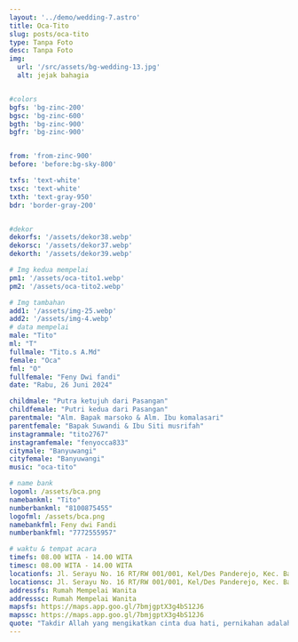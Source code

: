 ```yaml
---
layout: '../demo/wedding-7.astro'
title: Oca-Tito
slug: posts/oca-tito
type: Tanpa Foto
desc: Tanpa Foto
img:
  url: '/src/assets/bg-wedding-13.jpg'
  alt: jejak bahagia


#colors
bgfs: 'bg-zinc-200'
bgsc: 'bg-zinc-600'
bgth: 'bg-zinc-900'
bgfr: 'bg-zinc-900'


from: 'from-zinc-900'
before: 'before:bg-sky-800'

txfs: 'text-white'
txsc: 'text-white'
txth: 'text-gray-950'
bdr: 'border-gray-200'


#dekor
dekorfs: '/assets/dekor38.webp'
dekorsc: '/assets/dekor37.webp'
dekorth: '/assets/dekor39.webp'

# Img kedua mempelai
pm1: '/assets/oca-tito1.webp'
pm2: '/assets/oca-tito2.webp'

# Img tambahan
add1: '/assets/img-25.webp'
add2: '/assets/img-4.webp'
# data mempelai
male: "Tito"
ml: "T"
fullmale: "Tito.s A.Md"
female: "Oca"
fml: "O"
fullfemale: "Feny Dwi fandi"
date: "Rabu, 26 Juni 2024"

childmale: "Putra ketujuh dari Pasangan"
childfemale: "Putri kedua dari Pasangan"
parentmale: "Alm. Bapak marsoko & Alm. Ibu komalasari"
parentfemale: "Bapak Suwandi & Ibu Siti musrifah"
instagrammale: "tito2767"
instagramfemale: "fenyocca833"
citymale: "Banyuwangi"
cityfemale: "Banyuwangi"
music: "oca-tito"

# name bank
logoml: /assets/bca.png
namebankml: "Tito"
numberbankml: "8100875455"
logofml: /assets/bca.png
namebankfml: Feny dwi Fandi
numberbankfml: "7772555957"

# waktu & tempat acara
timefs: 08.00 WITA - 14.00 WITA
timesc: 08.00 WITA - 14.00 WITA
locationfs: Jl. Serayu No. 16 RT/RW 001/001, Kel/Des Panderejo, Kec. Banyuwangi
locationsc: Jl. Serayu No. 16 RT/RW 001/001, Kel/Des Panderejo, Kec. Banyuwangi
addressfs: Rumah Mempelai Wanita
addresssc: Rumah Mempelai Wanita
mapsfs: https://maps.app.goo.gl/7bmjgptX3g4bS12J6 
mapssc: https://maps.app.goo.gl/7bmjgptX3g4bS12J6
quote: "Takdir Allah yang mengikatkan cinta dua hati, pernikahan adalah perjalanan spiritual yang disatukan oleh rahmat-Nya."
---
```

